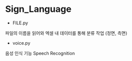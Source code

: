 # Sign_Language

* FILE.py

파일의 이름을 읽어와 엑셀 내 데이터를 통해 분류 작업 (정면, 측면)

* voice.py

음성 인식 기능 Speech Recognition
